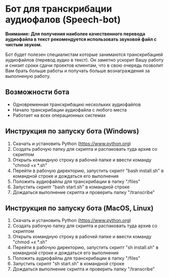 # Бот для транскрибации аудиофалов (Speech-bot)
**Внимание: Для получения наиболее качественного перевода аудиофайла в текст рекомендуется использовать звуковой файл с чистым звуком.**

Бот будет полезен специалистам которые занимаются транскрибацией аудиофайлов (перевод аудио в текст). Он заметно ускорит Вашу работу и снизит сроки сдачи проектов клиентам, что в свою очередь позволит Вам брать больше работы и получать больше вознаграждения за выполненую работу.
 
## Возможности бота
* Одновременная транскрибацию нескольких аудиофайлов
* Начало транскрибации аудиофайла с любого места
* Работает на всех операционных системах

## Инструкция по запуску бота (Windows)
1. Скачать и установить Python (https://www.python.org)
2. Создать рабочую папку для скрипта и распаковать туда архив со скриптом
3. Открыть командную строку в рабочей папке и ввести команду "chmod +x *.sh"
4. Перейти в рабочую директорию, запустить скрипт "bash install.sh" в командной строке и дождаться его выполнения
5. Положить аудиофайлы для транскрибации в папку "/files"
6. Запустить скрипт "bash start.sh" в командной строке
7. Дождаться выполнение скрипта и проверить папку "/transcribe"

## Инструкция по запуску бота (MacOS, Linux)
1. Скачать и установить Python (https://www.python.org)
2. Создать рабочую папку для скрипта и распаковать туда архив со скриптом
3. Открыть командную строку в рабочей папке и ввести команду "chmod +x *.sh"
4. Перейти в рабочую директорию, запустить скрипт "sh install.sh" в командной строке и дождаться его выполнения
5. Положить аудиофайлы для транскрибации в папку "/files"
6. Запустить скрипт "sh start.sh" в командной строке
7. Дождаться выполнение скрипта и проверить папку "/transcribe"



